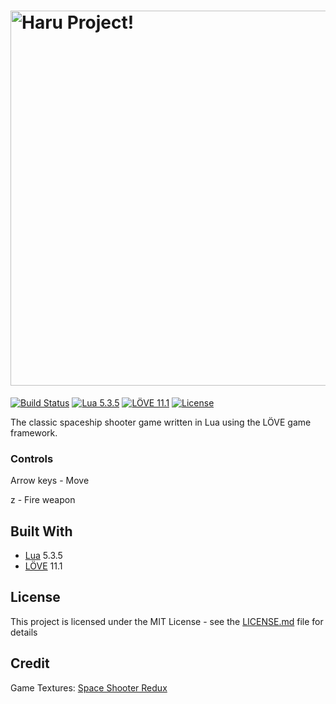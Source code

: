 # <img src="https://i.imgur.com/Hp5oZ0o.png" width="600" alt="Haru Project!">

[![Build Status](https://travis-ci.com/haruyuki/Haru-Project.svg?token=sz9EfaY65y1dePiQtxzm&branch=master)](https://travis-ci.com/haruyuki/Haru-Project)
[![Lua 5.3.5](https://img.shields.io/badge/Lua-5.3.5-blue.svg)](https://www.lua.org)
[![LÖVE 11.1](https://img.shields.io/badge/LÖVE-11.1-blue.svg)](https://love2d.org)
[![License](https://img.shields.io/github/license/haruyuki/Haru-Project.svg)](https://github.com/haruyuki/Haru-Project/blob/master/LICENSE)

The classic spaceship shooter game written in Lua using the LÖVE game framework.

### Controls

Arrow keys - Move

z - Fire weapon

## Built With

* [Lua](https://www.lua.org) 5.3.5
* [LÖVE](https://love2d.org) 11.1

## License

This project is licensed under the MIT License - see the [LICENSE.md](LICENSE) file for details

## Credit

Game Textures: [Space Shooter Redux](https://www.kenney.nl/assets/space-shooter-redux)

